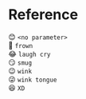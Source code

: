 # Reference

😊 `<no parameter>`  
🙁 `frown`  
😂 `laugh cry`  
😏 `smug`  
😉 `wink`  
😜 `wink tongue`  
😆 `XD`  
